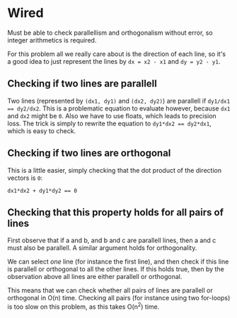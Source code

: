 # Wired
Must be able to check parallellism and orthogonalism without error, so integer arithmetics is required.

For this problem all we really care about is the direction of each line, so it's a good idea to just represent the lines by `dx = x2 - x1` and `dy = y2 - y1`.

## Checking if two lines are parallell
Two lines (represented by `(dx1, dy1)` and `(dx2, dy2)`) are parallell if `dy1/dx1 == dy2/dx2`. This is a problematic equation to evaluate however, because `dx1` and `dx2` might be `0`. Also we have to use floats, which leads to precision loss. The trick is simply to rewrite the equation to `dy1*dx2 == dy2*dx1`, which is easy to check.

## Checking if two lines are orthogonal
This is a little easier, simply checking that the dot product of the direction vectors is `0`:

`dx1*dx2 + dy1*dy2 == 0`

## Checking that this property holds for all pairs of lines
First observe that if a and b, and b and c are parallell lines, then a and c must also be parallell. A similar argument holds for orthogonality. 

We can select _one_ line (for instance the first line), and then check if this line is parallell or orthogonal to all the other lines. If this holds true, then by the observation above all lines are either parallell or orthogonal.

This means that we can check whether all pairs of lines are parallell or orthogonal in O(n) time. Checking all pairs (for instance using two for-loops) is too slow on this problem, as this takes O(n<sup>2</sup>) time.